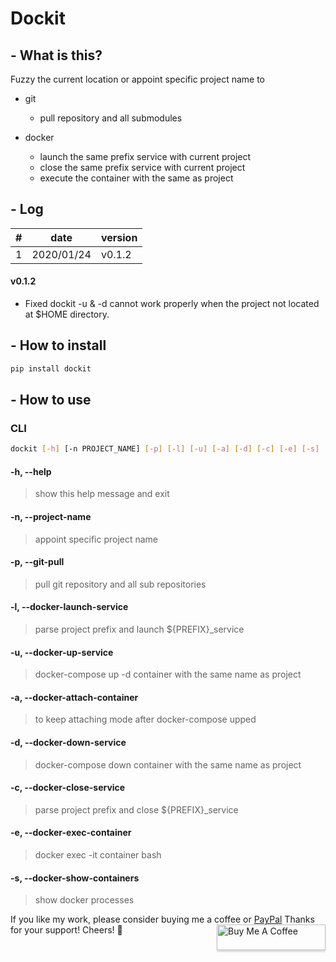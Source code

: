 # Dockit
## - What is this?
Fuzzy the current location or appoint specific project name to
- git
  + pull repository and all submodules

- docker
  + launch the same prefix service with current project
  + close the same prefix service with current project
  + execute the container with the same as project

## - Log

|#|      date|version|
|-|----------|-------|
|1|2020/01/24| v0.1.2|

#### v0.1.2
- Fixed dockit -u & -d cannot work properly when the project not located at $HOME directory.

## - How to install
```bash
pip install dockit
```

## - How to use

### CLI

```bash
dockit [-h] [-n PROJECT_NAME] [-p] [-l] [-u] [-a] [-d] [-c] [-e] [-s]
```

#### -h, --help
> show this help message and exit

#### -n, --project-name
> appoint specific project name

#### -p, --git-pull
> pull git repository and all sub repositories

#### -l, --docker-launch-service
> parse project prefix and launch ${PREFIX}_service

#### -u, --docker-up-service
> docker-compose up -d container with the same name as project

#### -a, --docker-attach-container
> to keep attaching mode after docker-compose upped

#### -d, --docker-down-service
> docker-compose down container with the same name as project

#### -c, --docker-close-service
> parse project prefix and close ${PREFIX}_service

#### -e, --docker-exec-container
> docker exec -it container bash

#### -s, --docker-show-containers
> show docker processes

If you like my work, please consider buying me a coffee or [PayPal](https://paypal.me/RonDevStudio?locale.x=zh_TW)
Thanks for your support! Cheers! 🎉
<a href="https://www.buymeacoffee.com/ronchang" target="_blank"><img src="https://www.buymeacoffee.com/assets/img/custom_images/orange_img.png" alt="Buy Me A Coffee" style="height: 41px !important;width: 174px !important;box-shadow: 0px 3px 2px 0px rgba(190, 190, 190, 0.5) !important;-webkit-box-shadow: 0px 3px 2px 0px rgba(190, 190, 190, 0.5) !important;" align="right"></a>
